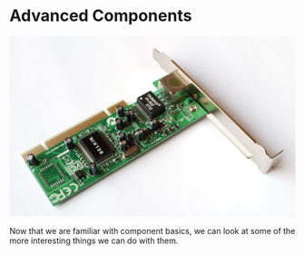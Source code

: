 # Advanced Components

![GB Network PCI Card by Harke is licensed under Public Domain \(https://commons.wikimedia.org/wiki/File:GB\_Network\_PCI\_Card.jpg\)](../.gitbook/assets/advanced-component.jpg)

Now that we are familiar with component basics, we can look at some of the more interesting things we can do with them.

